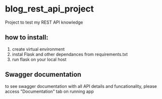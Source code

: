 # blog_rest_api_project
Project to test my REST API knowledge

## how to install:
1. create virtual environment
2. instal Flask and other dependances from requirements.txt
3. run flask on your local host

## Swagger documentation
to see swagger documentation with all API details and funcationality, please access "Documentation" tab on running app
